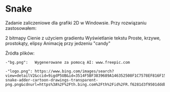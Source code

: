 # Snake
Zadanie zaliczeniowe dla grafiki 2D w Windowsie. Przy rozwiązaniu zastosowałem:

2 bitmapy
Cienie z użyciem gradientu
Wyświetlanie tekstu
Proste, krzywe, prostokąty, elipsy
Animację przy jedzeniu "candy"

Źródła plików:

    -"bg.png":   Wygenerowane za pomocą AI: www.freepic.com
    
    -"logo.png": https://www.bing.com/images/search?view=detailV2&ccid=9igdP5UB&id=3514F5BF3839689A146352508F1C7578EF816F15&thid=OIP.9igdP5UB3dvaddaqQocK0AAAAA&mediaurl=https%3A%2F%2Fwww.pngjoy.com%2Fpngs%2F79%2F1690232_rattlesnake-snake-adder-cartoon-drawings-transparent-png.png&cdnurl=https%3A%2F%2Fth.bing.com%2Fth%2Fid%2FR.f6281d3f9501dddbda75d6aa42870ad0%3Frik%3DFW%252bB73h1HI9QUg%26pid%3DImgRaw%26r%3D0&exph=343&expw=340&q=snake+no+background&simid=608045079151124925&form=IRPRST&ck=715CC30620B410A4F835BF64728FA7FE&selectedindex=3&itb=0&ajaxhist=0&ajaxserp=0&pivotparams=insightsToken%3Dccid_9rQRUTBd*cp_B4DEB4D62C8F5252F23ECB8B5880CC86*mid_19002075A96DD855EE3E258F0DAD340E10968761*simid_608001253306613121*thid_OIP.9rQRUTBdRsJ9R5xd7iY3lAAAAA&vt=0&sim=11&iss=VSI&ajaxhist=0&ajaxserp=0
